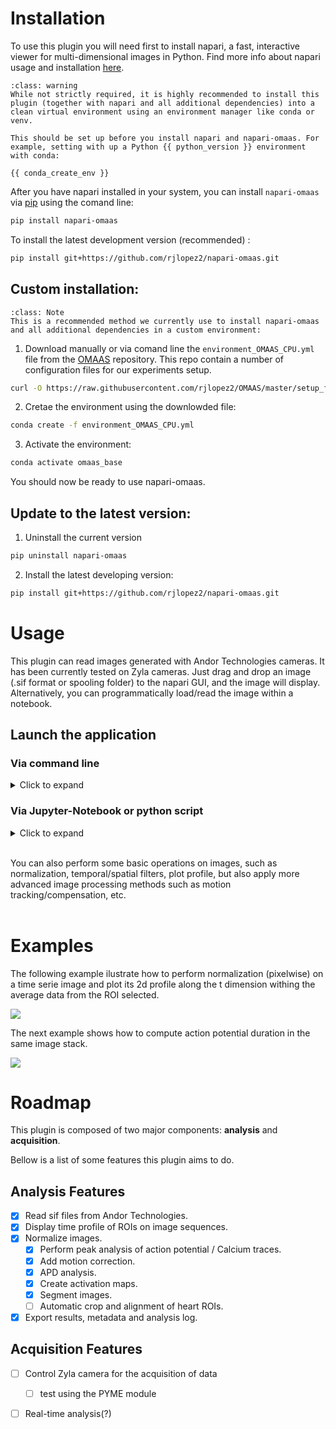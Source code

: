 
# Installation

To use this plugin you will need first to install napari, a fast, interactive viewer for multi-dimensional images in Python. Find more info about napari usage and installation [here](https://napari.org/stable/).

```{admonition} Important
:class: warning
While not strictly required, it is highly recommended to install this plugin (together with napari and all additional dependencies) into a clean virtual environment using an environment manager like conda or venv.

This should be set up before you install napari and napari-omaas. For example, setting with up a Python {{ python_version }} environment with conda:

{{ conda_create_env }}
```
After you have napari installed in your system, you can install `napari-omaas` via [pip] using the comand line:

```sh
pip install napari-omaas
```

To install the latest development version (recommended) :

```sh
pip install git+https://github.com/rjlopez2/napari-omaas.git
```

## Custom installation:
```{admonition} Note
:class: Note
This is a recommended method we currently use to install napari-omaas and all additional dependencies in a custom environment:
```
1. Download manually or via comand line the `environment_OMAAS_CPU.yml` file from the [OMAAS](https://github.com/rjlopez2/napari-omaas) repository. This repo contain a number of configuration files for our experiments setup.

```sh
curl -O https://raw.githubusercontent.com/rjlopez2/OMAAS/master/setup_files/environments/environment_OMAAS_CPU.yml
```
2. Cretae the environment using the downlowded file:

```sh
conda create -f environment_OMAAS_CPU.yml
```
3. Activate the environment:

```sh
conda activate omaas_base
```

You should now be ready to use napari-omaas.

## Update to the latest version:

1. Uninstall the current version

```sh
pip uninstall napari-omaas
```

2. Install the latest developing version:

```sh
pip install git+https://github.com/rjlopez2/napari-omaas.git
```


# Usage

This plugin can read images generated with Andor Technologies cameras. It has been currently tested on Zyla cameras. Just drag and drop an image (.sif format or spooling folder) to the napari GUI, and the image will display. Alternatively, you can programmatically load/read the image within a notebook.

## Launch the application


### Via command line

<details>
<summary>Click to expand</summary>

First activate your environment and then launch the application with the following command:

```sh
conda activate omaas_base
napari -w napari-omaas
```
A new window should appera showing the Napari viewer with the `napari-omaas` pluging attached.
</details>

### Via Jupyter-Notebook or python script

<details>
<summary>Click to expand</summary>

```python
import napari
import napari_omaas

viewer = napari.Viewer()
o = napari_omaas.OMAAS(viewer)
viewer.window.add_dock_widget(o, area='right')

file = "path/to/my/file/my_image.sif"
viewer.open(path=file, plugin="napari-omaas", name = "my_image")
```
to display the metadata use the standard call to the corresponding layer:

```python
viewer.layers['my_image'].metadata
```
</details>
<br>

You can also perform some basic operations on images, such as normalization, temporal/spatial filters, plot profile, but also apply more advanced image processing methods such as motion tracking/compensation, etc.
<br><br>
# Examples

The following example ilustrate how to perform normalization (pixelwise) on a time serie image and plot its 2d profile along the t dimension withing the average data from the ROI selected.

![](https://github.com/rjlopez2/napari-omaas/blob/documentation/example_imgs/Oct-31-2023%2016-45-55_plot_profile.gif?raw=true)


The next example shows how to compute action potential duration in the same image stack.

![](https://github.com/rjlopez2/napari-omaas/blob/documentation/example_imgs/Oct-31-2023%2016-49-02_APD_analysis.gif?raw=true)

# Roadmap

This plugin is composed of two major components: **analysis** and **acquisition**.

Bellow is a list of some features this plugin aims to do.

## Analysis Features
    
- [x] Read sif files from Andor Technologies.
- [x] Display time profile of ROIs on image sequences.
- [x] Normalize images.
    - [x] Perform peak analysis of action potential / Calcium traces.
    - [x] Add motion correction.
    - [x] APD analysis.
    - [x] Create activation maps.
    - [x] Segment images.
    - [ ] Automatic crop and alignment of heart ROIs.
- [x] Export results, metadata and analysis log.

## Acquisition Features

- [ ] Control Zyla camera for the acquisition of data
    - [ ] test using the PYME module
- [ ] Real-time analysis(?)


[pip]: https://pypi.org/project/pip/
